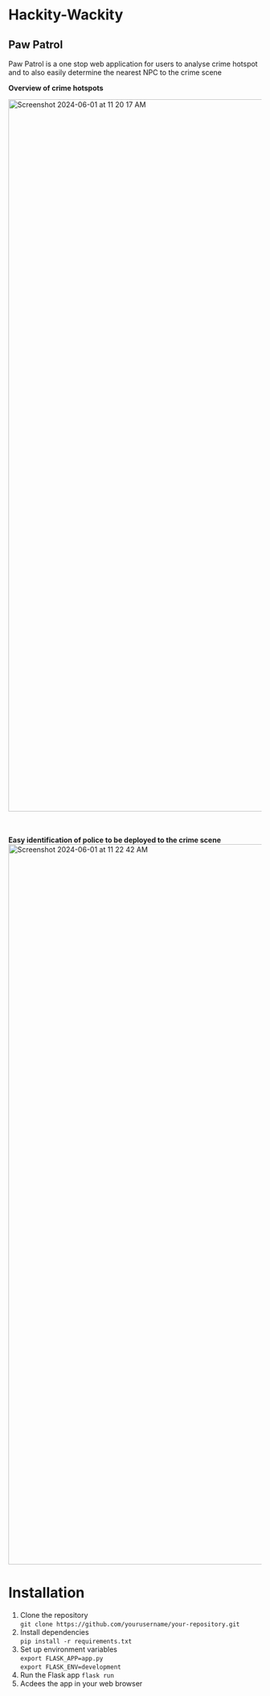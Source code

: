 # Hackity-Wackity

## Paw Patrol

Paw Patrol is a one stop web application for users to analyse crime hotspot and to also easily determine the nearest NPC to the crime scene

**Overview of crime hotspots**

<img width="1415" alt="Screenshot 2024-06-01 at 11 20 17 AM" src="https://github.com/nyiwei/Hackity-Wackity/assets/99710151/aa34686b-a33f-4851-bf8a-eab1b260a27f">

<br><br>
**Easy identification of police to be deployed to the crime scene**
<img width="1431" alt="Screenshot 2024-06-01 at 11 22 42 AM" src="https://github.com/nyiwei/Hackity-Wackity/assets/99710151/adae457a-c8a2-4060-8d8f-f7dad597c1f7">

# Installation

1. Clone the repository <br>
```git clone https://github.com/yourusername/your-repository.git```
2. Install dependencies <br>
```pip install -r requirements.txt```
3. Set up environment variables <br>
```export FLASK_APP=app.py``` <br>
```export FLASK_ENV=development```
4. Run the Flask app
```flask run```
5. Acdees the app in your web browser
